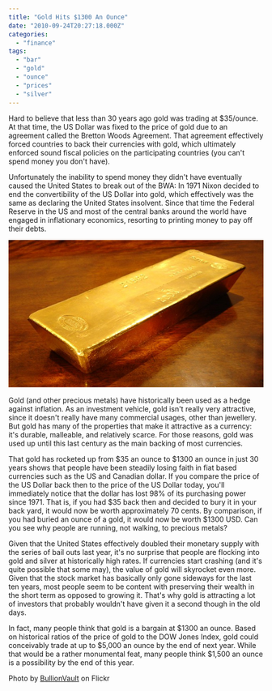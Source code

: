 ```yaml
---
title: "Gold Hits $1300 An Ounce"
date: "2010-09-24T20:27:18.000Z"
categories: 
  - "finance"
tags: 
  - "bar"
  - "gold"
  - "ounce"
  - "prices"
  - "silver"
---
```


Hard to believe that less than 30 years ago gold was trading at $35/ounce. At that time, the US Dollar was fixed to the price of gold due to an agreement called the Bretton Woods Agreement. That agreement effectively forced countries to back their currencies with gold, which ultimately enforced sound fiscal policies on the participating countries (you can't spend money you don't have).

Unfortunately the inability to spend money they didn't have eventually caused the United States to break out of the BWA: In 1971 Nixon decided to end the convertibility of the US Dollar into gold, which effectively was the same as declaring the United States insolvent. Since that time the Federal Reserve in the US and most of the central banks around the world have engaged in inflationary economics, resorting to printing money to pay off their debts.

![Gold](images/3592551910_99453e6287_z.jpg)

Gold (and other precious metals) have historically been used as a hedge against inflation. As an investment vehicle, gold isn't really very attractive, since it doesn't really have many commercial usages, other than jewellery. But gold has many of the properties that make it attractive as a currency: it's durable, malleable, and relatively scarce. For those reasons, gold was used up until this last century as the main backing of most currencies.

That gold has rocketed up from $35 an ounce to $1300 an ounce in just 30 years shows that people have been steadily losing faith in fiat based currencies such as the US and Canadian dollar. If you compare the price of the US Dollar back then to the price of the US Dollar today, you'll immediately notice that the dollar has lost 98% of its purchasing power since 1971. That is, if you had $35 back then and decided to bury it in your back yard, it would now be worth approximately 70 cents. By comparison, if you had buried an ounce of a gold, it would now be worth $1300 USD. Can you see why people are running, not walking, to precious metals?

Given that the United States effectively doubled their monetary supply with the series of bail outs last year, it's no surprise that people are flocking into gold and silver at historically high rates. If currencies start crashing (and it's quite possible that some may), the value of gold will skyrocket even more. Given that the stock market has basically only gone sideways for the last ten years, most people seem to be content with preserving their wealth in the short term as opposed to growing it. That's why gold is attracting a lot of investors that probably wouldn't have given it a second though in the old days.

In fact, many people think that gold is a bargain at $1300 an ounce. Based on historical ratios of the price of gold to the DOW Jones Index, gold could conceivably trade at up to $5,000 an ounce by the end of next year. While that would be a rather monumental feat, many people think $1,500 an ounce is a possibility by the end of this year.

Photo by [BullionVault](http://www.flickr.com/photos/bullionvault/) on Flickr
